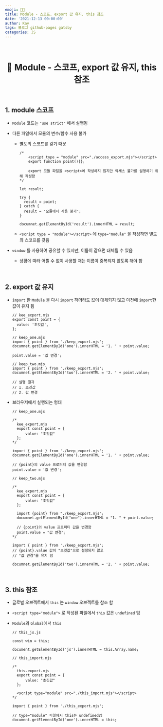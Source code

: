 ```yaml
---
emoji: 👨‍💻
title: Module - 스코프, export 값 유지, this 참조
date: '2021-12-13 00:00:00'
author: Kay
tags: 블로그 github-pages gatsby
categories: JS
---
```


<br>

<h1 align="center">
  👋  Module - 스코프, export 값 유지, this 참조
</h1>

<br>

## 1. module 스코프

- `Module` 코드는 `"use strict"` 에서 실행됨
- 다른 파일에서 모듈의 변수/함수 사용 불가

  - 별도의 스코프를 갖기 때문

    ```tsx
    /*
    	<script type = "module" src="./access_export.mjs"></script>
    	export function point(){};
    
    	export 모듈 파일을 <script>에 작성하지 않지만 악세스 불가를 설명하기 위해 작성함
    */

    let result;

    try {
      result = point;
    } catch {
      result = '모듈에서 사용 불가';
    }

    documnet.getElementById('result').innerHTML = result;
    ```

  - `<script type = "module"></script>` 에 `type="module"` 을 작성하면 별도의 스코프를 갖음

- `window` 를 사용하여 공유할 수 있지만, 이름이 같으면 대체될 수 있음
  - 상황에 따라 어쩔 수 없이 사용할 때는 이름이 중복되지 않도록 해야 함

<br>

## 2. export 값 유지

- `import` 한 `Module` 을 다시 `import` 하더라도 값이 대체되지 않고 이전에 `import`한 값이 유지 됨

  ```tsx
  // kee_export.mjs
  export const point = {
    value: '초깃값',
  };

  // keep_one.mjs
  import { point } from './keep_export.mjs';
  documnet.getElementById('one').innerHTML = '1. ' + point.value;

  point.value = '값 변경';

  // keep_two.mjs
  import { point } from './keep_export.mjs';
  documnet.getElementById('two').innerHTML = '2. ' + point.value;

  // 실행 결과
  // 1. 초깃값
  // 2. 값 변경
  ```

- 브라우저에서 실행되는 형태

  ```tsx
  // keep_one.mjs

  /*
  	kee_export.mjs
  	export const point = {
  		value: "초깃값"
  	};
  */

  import { point } from './keep_export.mjs';
  documnet.getElementById('one').innerHTML = '1. ' + point.value;

  // {point}의 value 프로퍼티 값을 변경함
  point.value = '값 변경';
  ```

  ```tsx
  // keep_two.mjs

  /*
  	kee_export.mjs
  	export const point = {
  		value: "초깃값"
  	};
  
  	import {point} from "./keep_export.mjs";
  	documnet.getElementById("one").innerHTML = "1. " + point.value;
  	
  	// {point}의 value 프로퍼티 값을 변경함
  	point.value = "값 변경";
  */

  import { point } from './keep_export.mjs';
  // {point}.value 값이 "초깃값"으로 설정되지 않고
  // "값 변경"을 유지 함

  documnet.getElementById('two').innerHTML = '2. ' + point.value;
  ```

<br>

## 3. this 참조

- 글로벌 오브젝트에서 `this` 는 `window` 오브젝트를 참조 함
- `<script type="module">` 로 작성된 파일에서 `this` 값은 `undefined` 임
- `Module`과 `Global`에서 `this`

  ```tsx
  // this_js.js

  const win = this;

  document.getElementById('js').innerHTML = this.Array.name;
  ```

  ```tsx
  // this_import.mjs

  /*
  	this.export.mjs
  	export const point = {
  		value: "초깃값"
  	};
  
  	<script type="module" src="./this_import.mjs"></script>
  */

  import { point } from './this_export.mjs';

  // type="module" 파일에서 this는 undefined임
  document.getElementById('one').innerHTML = this;
  ```

```toc

```
